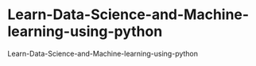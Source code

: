# Learn-Data-Science-and-Machine-learning-using-python
Learn-Data-Science-and-Machine-learning-using-python
